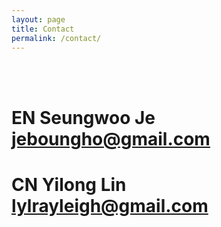 ```yaml
---
layout: page
title: Contact
permalink: /contact/
---
```


<br>
<br>

# **EN** Seungwoo Je <a href="mailto:jeboungho@gmail.com">jeboungho@gmail.com</a><br>
# **CN** Yilong Lin <a href="mailto:lylrayleigh@gmail.com">lylrayleigh@gmail.com</a>
